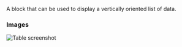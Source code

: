 A block that can be used to display a vertically oriented list of data.

### Images

![Table screenshot](https://gitlab.com/appsemble/appsemble/-/raw/0.22.6/config/assets/list.png)
